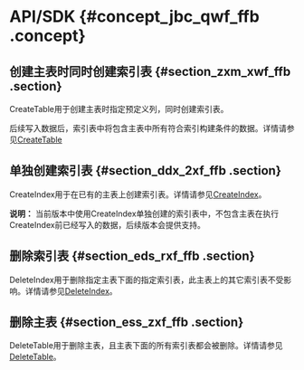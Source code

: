 # API/SDK {#concept_jbc_qwf_ffb .concept}

## 创建主表时同时创建索引表 {#section_zxm_xwf_ffb .section}

CreateTable用于创建主表时指定预定义列，同时创建索引表。

后续写入数据后，索引表中将包含主表中所有符合索引构建条件的数据。详情请参见[CreateTable](../../../../cn.zh-CN/.md#)

## 单独创建索引表 {#section_ddx_2xf_ffb .section}

CreateIndex用于在已有的主表上创建索引表。详情请参见[CreateIndex](https://yuque.antfin-inc.com/tablestore/multimodel_database_tablestore/lzrmg3)。

**说明：** 当前版本中使用CreateIndex单独创建的索引表中，不包含主表在执行CreateIndex前已经写入的数据，后续版本会提供支持。

## 删除索引表 {#section_eds_rxf_ffb .section}

DeleteIndex用于删除指定主表下面的指定索引表，此主表上的其它索引表不受影响。详情请参见[DeleteIndex](https://yuque.antfin-inc.com/tablestore/multimodel_database_tablestore/funuhh)。

## 删除主表 {#section_ess_zxf_ffb .section}

DeleteTable用于删除主表，且主表下面的所有索引表都会被删除。详情请参见[DeleteTable](../../../../cn.zh-CN/.md#)。

